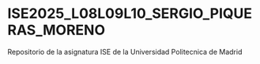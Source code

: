 # ISE2025_L08L09L10_SERGIO_PIQUERAS_MORENO
Repositorio de la asignatura ISE de la Universidad Politecnica de Madrid
